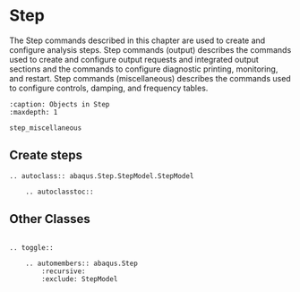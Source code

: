 # Step

The Step commands described in this chapter are used to create and configure analysis steps. Step commands (output) describes the commands used to create and configure output requests and integrated output sections and the commands to configure diagnostic printing, monitoring, and restart. Step commands (miscellaneous) describes the commands used to configure controls, damping, and frequency tables.

```{toctree}
:caption: Objects in Step
:maxdepth: 1

step_miscellaneous
```

## Create steps

```{eval-rst}
.. autoclass:: abaqus.Step.StepModel.StepModel

    .. autoclasstoc::
```

## Other Classes

```{eval-rst}

.. toggle::

    .. automembers:: abaqus.Step
        :recursive:
        :exclude: StepModel
```
